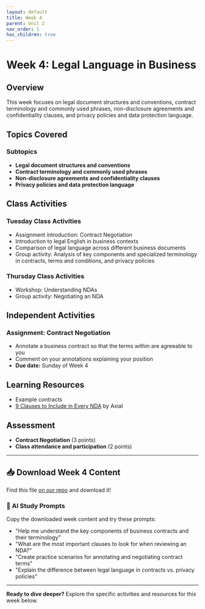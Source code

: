 ```yaml
---
layout: default
title: Week 4
parent: Unit 2
nav_order: 1
has_children: true
---
```


# Week 4: Legal Language in Business

## Overview

This week focuses on legal document structures and conventions, contract terminology and commonly used phrases, non-disclosure agreements and confidentiality clauses, and privacy policies and data protection language.

## Topics Covered

### Subtopics
- **Legal document structures and conventions**
- **Contract terminology and commonly used phrases**
- **Non-disclosure agreements and confidentiality clauses**
- **Privacy policies and data protection language**

## Class Activities

### Tuesday Class Activities
- Assignment introduction: Contract Negotiation
- Introduction to legal English in business contexts
- Comparison of legal language across different business documents
- Group activity: Analysis of key components and specialized terminology in contracts, terms and conditions, and privacy policies

### Thursday Class Activities
- Workshop: Understanding NDAs
- Group activity: Negotiating an NDA

## Independent Activities

### Assignment: Contract Negotiation
- Annotate a business contract so that the terms within are agreeable to you
- Comment on your annotations explaining your position
- **Due date:** Sunday of Week 4

## Learning Resources

- Example contracts
- [9 Clauses to Include in Every NDA](https://www.axial.net/forum/nda-clauses/) by Axial

## Assessment

- **Contract Negotiation** (3 points)
- **Class attendance and participation** (2 points)

---

## 📥 Download Week 4 Content
Find this file [on our repo](https://github.com/alainamb/uic_tr35-business-english-II/blob/main/unit2/week4/week4-overview.md) and download it!

### 🤖 AI Study Prompts
Copy the downloaded week content and try these prompts:
- "Help me understand the key components of business contracts and their terminology"
- "What are the most important clauses to look for when reviewing an NDA?"
- "Create practice scenarios for annotating and negotiating contract terms"
- "Explain the difference between legal language in contracts vs. privacy policies"

---

**Ready to dive deeper?** Explore the specific activities and resources for this week below.
